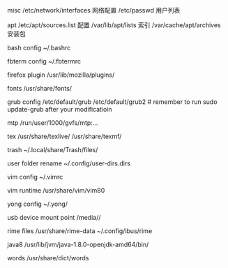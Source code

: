 misc
	/etc/network/interfaces 网络配置
	/etc/passwd 用户列表

apt
	/etc/apt/sources.list 配置
	/var/lib/apt/lists 索引
	/var/cache/apt/archives 安装包

bash config
	~/.bashrc

fbterm config
	~/.fbtermrc

firefox plugin
	/usr/lib/mozilla/plugins/

fonts
	/usr/share/fonts/

grub config
	/etc/default/grub
	/etc/default/grub2
	# remember to run sudo update-grub after your modificatioin

mtp
	/run/user/1000/gvfs/mtp:...

tex
	/usr/share/texlive/
	/usr/share/texmf/

trash
	~/.local/share/Trash/files/

user folder rename
	~/.config/user-dirs.dirs

vim config
	~/.vimrc

vim runtime
	/usr/share/vim/vim80

yong config
	~/.yong/

usb device mount point
	/media/<yourname>/

rime files
	/usr/share/rime-data
	~/.config/ibus/rime

java8
	/usr/lib/jvm/java-1.8.0-openjdk-amd64/bin/

words
	/usr/share/dict/words
